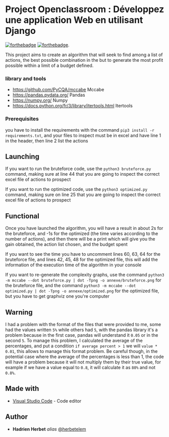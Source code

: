 # Project Openclassroom : Développez une application Web en utilisant Django
[![forthebadge](https://forthebadge.com/images/badges/made-with-python.svg)](http://forthebadge.com)  [![forthebadge](https://forthebadge.com/images/badges/built-by-developers.svg)](http://forthebadge.com).

This project aims to create an algorithm that will seek to find among a list of actions, the best possible combination in the but to generate the most profit possible within a limit of a budget defined.


### library and tools

- https://github.com/PyCQA/mccabe Mccabe
- https://pandas.pydata.org/ Pandas
- https://numpy.org/ Numpy
- https://docs.python.org/fr/3/library/itertools.html Itertools


### Prerequisites

you have to install the requirements with the command ``pip3 install -r requirements.txt``, and your files to inspect must be in excel and have line 1 in the header, then line 2 list the actions


## Launching

If you want to run the bruteforce code, use the ``python3 bruteforce.py`` command, making sure at line 44 that you are going to inspect the correct excel file of actions to prospect

If you want to run the optimized code, use the ``python3 optimized.py`` command, making sure on line 25 that you are going to inspect the correct excel file of actions to prospect


## Functional

Once you have launched the algorithm, you will have a result in about 2s for the bruteforce, and -1s for the optimized (the time varies according to the number of actions), and then there will be a print which will give you the gain obtained, the action list chosen, and the budget spent

If you want to see the time you have to uncomment lines 60, 63, 64 for the bruteforce file, and lines 42, 45, 48 for the optimized file, this will add the information of the execution time of the algorithm in your console

If you want to re-generate the complexity graphs, use the command ``python3 -m mccabe --dot bruteforce.py | dot -Tpng -o annexe/bruteforce.png`` for the bruteforce file, and the command ``python3 -m mccabe --dot optimized.py | dot -Tpng -o annexe/optimized.png`` for the optimized file, but you have to get graphviz one you're computer

## Warning

I had a problem with the format of the files that were provided to me, some had the values ​​written ``5%`` while others had ``5``, with the pandas library it's a problem because in the first case, pandas will understand it ``0.05`` or in the second ``5``. To manage this problem, I calculated the average of the percentages, and put a condition ``if average percent > 1`` we will ``value * 0.01``, this allows to manage this format problem.
Be careful though, in the potential case where the average of the percentages is less than 1, the code will have a problem because it will not multiply them by their true value, for example if we have a value equal to ``0.8``, it will calculate it as ``80%`` and not ``0.8%``.


## Made with

* [Visual Studio Code](https://code.visualstudio.com/) - Code editor


## Author

* **Hadrien Herbet** _alias_ [@herbetelem](https://github.com/herbetelem)
